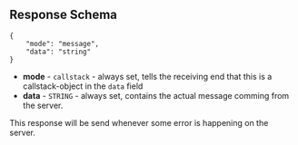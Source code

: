 ## Response Schema
    {
        "mode": "message",
        "data": "string"
    }
* **mode** - `callstack` - always set, tells the receiving end that this is a callstack-object in the `data` field
* **data** - `STRING` - always set, contains the actual message comming from the server.

This response will be send whenever some error is happening on the server.